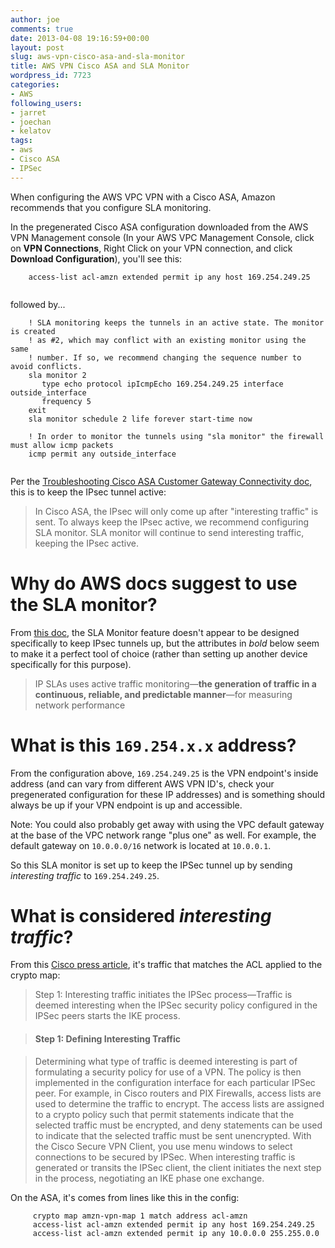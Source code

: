 ```yaml
---
author: joe
comments: true
date: 2013-04-08 19:16:59+00:00
layout: post
slug: aws-vpn-cisco-asa-and-sla-monitor
title: AWS VPN Cisco ASA and SLA Monitor
wordpress_id: 7723
categories:
- AWS
following_users:
- jarret
- joechan
- kelatov
tags:
- aws
- Cisco ASA
- IPSec
---
```


When configuring the AWS VPC VPN with a Cisco ASA, Amazon recommends that you configure SLA monitoring.





In the pregenerated Cisco ASA configuration downloaded from the AWS VPN Management console (In your AWS VPC Management Console, click on **VPN Connections**, Right Click on your VPN connection, and click **Download Configuration**), you'll see this:




    

```
    access-list acl-amzn extended permit ip any host 169.254.249.25
    
```






followed by...




    

```
    ! SLA monitoring keeps the tunnels in an active state. The monitor is created
    ! as #2, which may conflict with an existing monitor using the same
    ! number. If so, we recommend changing the sequence number to avoid conflicts.
    sla monitor 2
       type echo protocol ipIcmpEcho 169.254.249.25 interface outside_interface
       frequency 5
    exit
    sla monitor schedule 2 life forever start-time now
    
    ! In order to monitor the tunnels using "sla monitor" the firewall must allow icmp packets
    icmp permit any outside_interface
    
```






Per the [Troubleshooting Cisco ASA Customer Gateway Connectivity doc](http://docs.aws.amazon.com/AmazonVPC/latest/NetworkAdminGuide/Cisco_ASA_Troubleshooting.html), this is to keep the IPsec tunnel active:





> 
  
> 
> In Cisco ASA, the IPsec will only come up after "interesting traffic" is sent. To always keep the IPsec active, we recommend configuring SLA monitor. SLA monitor will continue to send interesting traffic, keeping the IPsec active.
> 
> 






# Why do AWS docs suggest to use the SLA monitor?





From [this doc](http://www.cisco.com/en/US/docs/ios/12_4/ip_sla/configuration/guide/hsicmp.html), the SLA Monitor feature doesn't appear to be designed specifically to keep IPsec tunnels up, but the attributes in _bold_ below seem to make it a perfect tool of choice (rather than setting up another device specifically for this purpose).





> 
  
> 
> IP SLAs uses active traffic monitoring—**the generation of traffic in a continuous, reliable, and predictable manner**—for measuring network performance
> 
> 






# What is this `169.254.x.x` address?





From the configuration above, `169.254.249.25` is the VPN endpoint's inside address (and can vary from different AWS VPN ID's, check your pregenerated configuration for these IP addresses) and is something should always be up if your VPN endpoint is up and accessible.





Note: You could also probably get away with using the VPC default gateway at the base of the VPC network range "plus one" as well. For example, the default gateway on `10.0.0.0/16` network is located at `10.0.0.1`.





So this SLA monitor is set up to keep the IPSec tunnel up by sending _interesting traffic_ to `169.254.249.25`.





# What is considered _interesting traffic_?





From this [Cisco press article](http://www.ciscopress.com/articles/article.asp?p=24833&seqNum=6), it's traffic that matches the ACL applied to the crypto map:





> 
  
> 
> Step 1: Interesting traffic initiates the IPSec process—Traffic is deemed interesting when the IPSec security policy configured in the IPSec peers starts the IKE process.
> 
> 
  
  
> 
> #### Step 1: Defining Interesting Traffic
> 
> 
  
  
> 
> Determining what type of traffic is deemed interesting is part of formulating a security policy for use of a VPN. The policy is then implemented in the configuration interface for each particular IPSec peer. For example, in Cisco routers and PIX Firewalls, access lists are used to determine the traffic to encrypt. The access lists are assigned to a crypto policy such that permit statements indicate that the selected traffic must be encrypted, and deny statements can be used to indicate that the selected traffic must be sent unencrypted. With the Cisco Secure VPN Client, you use menu windows to select connections to be secured by IPSec. When interesting traffic is generated or transits the IPSec client, the client initiates the next step in the process, negotiating an IKE phase one exchange.
> 
> 






On the ASA, it's comes from lines like this in the config:




    

```
     crypto map amzn-vpn-map 1 match address acl-amzn
     access-list acl-amzn extended permit ip any host 169.254.249.25
     access-list acl-amzn extended permit ip any 10.0.0.0 255.255.0.0
    
```




